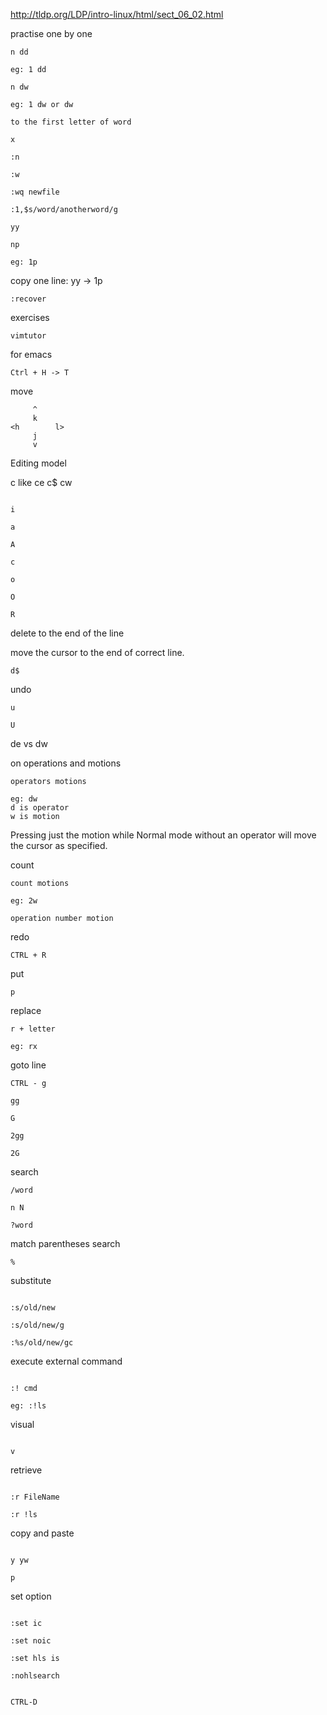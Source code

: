 http://tldp.org/LDP/intro-linux/html/sect_06_02.html

practise one by one

```
n dd

eg: 1 dd
```


```
n dw

eg: 1 dw or dw

to the first letter of word
```

```
x
```


```
:n
```


```
:w
```

```
:wq newfile
```

```
:1,$s/word/anotherword/g
```

```
yy
```

```
np

eg: 1p
```


copy one line: yy -> 1p


```
:recover
```


exercises

```
vimtutor
```

for emacs

```
Ctrl + H -> T
```


move 

```
     ^
     k
<h        l>
     j
     v
```

Editing model

c like ce c$ cw

```

i

a

A

c

o

O

R

```


delete to the end of the line

move the cursor to the end of correct line.

```
d$
```


undo

```
u

U
```


de vs dw

on operations and motions

```
operators motions

eg: dw
d is operator
w is motion
```

Pressing just the motion while Normal mode without an operator will move the cursor as specified.

count
```
count motions

eg: 2w
```


```
operation number motion
```


redo

```
CTRL + R
```

put

```
p
```


replace

```
r + letter

eg: rx
```

goto line

```
CTRL - g

gg

G

2gg

2G
```

search

```
/word

n N

?word
```

match parentheses search

```
%
```

substitute

```

:s/old/new

:s/old/new/g

:%s/old/new/gc

```

execute external command

```

:! cmd

eg: :!ls

```

visual

```

v

```

retrieve

```

:r FileName

:r !ls

```

copy and paste

```

y yw

p

```

set option

```

:set ic

:set noic

:set hls is

:nohlsearch

```

```

CTRL-D

```






